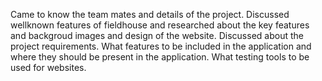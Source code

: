 Came to know the team mates and details of the project.
Discussed wellknown features of fieldhouse and researched about the key features and backgroud images and design of the website.
Discussed about the project requirements.
What features to be included in the application and where they should be present in the application.
What testing tools to be used for websites.

